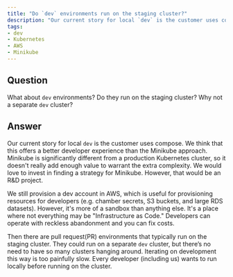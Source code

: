 ```yaml
---
title: "Do `dev` environments run on the staging cluster?"
description: "Our current story for local `dev` is the customer uses compose."
tags:
- dev
- Kubernetes
- AWS
- Minikube
---
```


## Question

What about `dev` environments? Do they run on the staging cluster? Why not a separate `dev` cluster?


## Answer

Our current story for local `dev` is the customer uses compose. We think that this offers a better developer experience than the Minikube approach. Minikube is significantly different from a production Kubernetes cluster, so it doesn't really add enough value to warrant the extra complexity. We would love to invest in finding a strategy for Minikube. However, that would be an R&D project.

We still provision a dev account in AWS, which is useful for provisioning resources for developers (e.g. chamber secrets, S3 buckets, and large RDS datasets). However, it's more of a sandbox than anything else. It's a place where not everything may be "Infrastructure as Code." Developers can operate with reckless abandonment and you can fix costs.

Then there are pull request(PR) environments that typically run on the staging cluster. They could run on a separate `dev` cluster, but there’s no need to have so many clusters hanging around. Iterating on development this way is too painfully slow. Every developer (including us) wants to run locally before running on the cluster.
